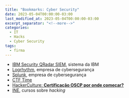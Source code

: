 ```yaml
---
title: "Bookmarks: Cyber Security"
date: 2023-05-04T00:00:00-03:00
last_modified_at: 2023-05-04T00:00:00-03:00
excerpt_separator: "<!--more-->"
categories:
  - IT
  - Hacks
  - Cyber Security
tags:
  - firma
---
```


- [IBM Security QRadar SIEM](https://www.ibm.com/br-pt/products/qradar-siem), sistema da IBM
- [Logrhythm](https://logrhythm.com/), empresa de cybersegurança
- [Splunk](https://www.splunk.com/), empresa de cybersegurança
- [CTF Time](https://ctftime.org/)
- [HackerCulture: **Certificação OSCP por onde começar?**](https://hackerculture.com.br/?p%3D1160)
- [INE](https://my.ine.com/), cursos sobre _hacking_
